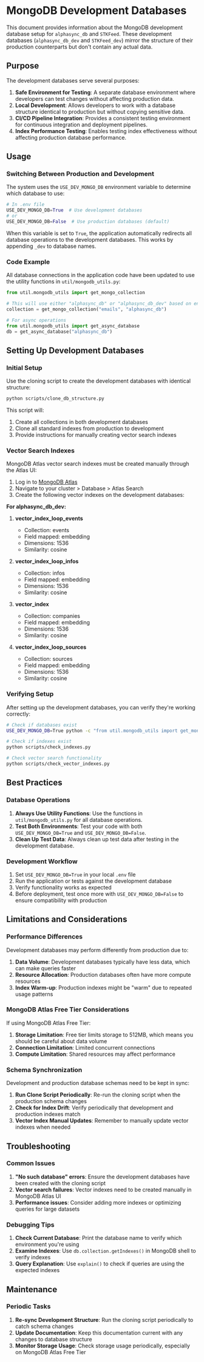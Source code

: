 # MongoDB Development Databases

This document provides information about the MongoDB development database setup for `alphasync_db` and `STKFeed`. These development databases (`alphasync_db_dev` and `STKFeed_dev`) mirror the structure of their production counterparts but don't contain any actual data.

## Purpose

The development databases serve several purposes:

1. **Safe Environment for Testing**: A separate database environment where developers can test changes without affecting production data.
2. **Local Development**: Allows developers to work with a database structure identical to production but without copying sensitive data.
3. **CI/CD Pipeline Integration**: Provides a consistent testing environment for continuous integration and deployment pipelines.
4. **Index Performance Testing**: Enables testing index effectiveness without affecting production database performance.

## Usage

### Switching Between Production and Development

The system uses the `USE_DEV_MONGO_DB` environment variable to determine which database to use:

```python
# In .env file
USE_DEV_MONGO_DB=True  # Use development databases
# or
USE_DEV_MONGO_DB=False  # Use production databases (default)
```

When this variable is set to `True`, the application automatically redirects all database operations to the development databases. This works by appending `_dev` to database names.

### Code Example

All database connections in the application code have been updated to use the utility functions in `util/mongodb_utils.py`:

```python
from util.mongodb_utils import get_mongo_collection

# This will use either "alphasync_db" or "alphasync_db_dev" based on environment setting
collection = get_mongo_collection("emails", "alphasync_db")

# For async operations
from util.mongodb_utils import get_async_database
db = get_async_database("alphasync_db")
```

## Setting Up Development Databases

### Initial Setup

Use the cloning script to create the development databases with identical structure:

```bash
python scripts/clone_db_structure.py
```

This script will:
1. Create all collections in both development databases
2. Clone all standard indexes from production to development
3. Provide instructions for manually creating vector search indexes

### Vector Search Indexes

MongoDB Atlas vector search indexes must be created manually through the Atlas UI:

1. Log in to [MongoDB Atlas](https://cloud.mongodb.com)
2. Navigate to your cluster > Database > Atlas Search
3. Create the following vector indexes on the development databases:

**For alphasync_db_dev:**
1. **vector_index_loop_events**
   - Collection: events
   - Field mapped: embedding
   - Dimensions: 1536
   - Similarity: cosine

2. **vector_index_loop_infos**
   - Collection: infos
   - Field mapped: embedding
   - Dimensions: 1536
   - Similarity: cosine

3. **vector_index**
   - Collection: companies
   - Field mapped: embedding
   - Dimensions: 1536
   - Similarity: cosine

4. **vector_index_loop_sources**
   - Collection: sources
   - Field mapped: embedding
   - Dimensions: 1536
   - Similarity: cosine

### Verifying Setup

After setting up the development databases, you can verify they're working correctly:

```bash
# Check if databases exist
USE_DEV_MONGO_DB=True python -c "from util.mongodb_utils import get_mongo_client; client = get_mongo_client(); print(client.list_database_names())"

# Check if indexes exist
python scripts/check_indexes.py

# Check vector search functionality
python scripts/check_vector_indexes.py
```

## Best Practices

### Database Operations

1. **Always Use Utility Functions**: Use the functions in `util/mongodb_utils.py` for all database operations.
2. **Test Both Environments**: Test your code with both `USE_DEV_MONGO_DB=True` and `USE_DEV_MONGO_DB=False`.
3. **Clean Up Test Data**: Always clean up test data after testing in the development database.

### Development Workflow

1. Set `USE_DEV_MONGO_DB=True` in your local `.env` file
2. Run the application or tests against the development database
3. Verify functionality works as expected
4. Before deployment, test once more with `USE_DEV_MONGO_DB=False` to ensure compatibility with production

## Limitations and Considerations

### Performance Differences

Development databases may perform differently from production due to:

1. **Data Volume**: Development databases typically have less data, which can make queries faster
2. **Resource Allocation**: Production databases often have more compute resources
3. **Index Warm-up**: Production indexes might be "warm" due to repeated usage patterns

### MongoDB Atlas Free Tier Considerations

If using MongoDB Atlas Free Tier:

1. **Storage Limitation**: Free tier limits storage to 512MB, which means you should be careful about data volume
2. **Connection Limitation**: Limited concurrent connections
3. **Compute Limitation**: Shared resources may affect performance

### Schema Synchronization

Development and production database schemas need to be kept in sync:

1. **Run Clone Script Periodically**: Re-run the cloning script when the production schema changes
2. **Check for Index Drift**: Verify periodically that development and production indexes match
3. **Vector Index Manual Updates**: Remember to manually update vector indexes when needed

## Troubleshooting

### Common Issues

1. **"No such database" errors**: Ensure the development databases have been created with the cloning script
2. **Vector search failures**: Vector indexes need to be created manually in MongoDB Atlas UI
3. **Performance issues**: Consider adding more indexes or optimizing queries for large datasets

### Debugging Tips

1. **Check Current Database**: Print the database name to verify which environment you're using
2. **Examine Indexes**: Use `db.collection.getIndexes()` in MongoDB shell to verify indexes
3. **Query Explanation**: Use `explain()` to check if queries are using the expected indexes

## Maintenance

### Periodic Tasks

1. **Re-sync Development Structure**: Run the cloning script periodically to catch schema changes
2. **Update Documentation**: Keep this documentation current with any changes to database structure
3. **Monitor Storage Usage**: Check storage usage periodically, especially on MongoDB Atlas Free Tier 
